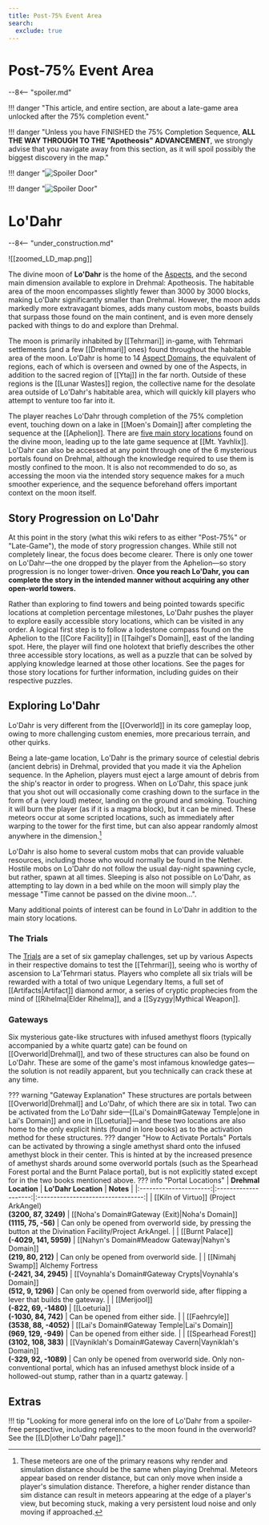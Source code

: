 ```yaml
---
title: Post-75% Event Area
search:
  exclude: true
---
```


# Post-75% Event Area

--8<-- "spoiler.md"

!!! danger "This article, and entire section, are about a late-game area unlocked after the 75% completion event."

!!! danger "Unless you have FINISHED the 75% Completion Sequence, **ALL THE WAY THROUGH TO THE "Apotheosis" ADVANCEMENT**, we strongly advise that you navigate away from this section, as it will spoil possibly the biggest discovery in the map."

!!! danger "![Spoiler Door](/assets/img/spoiler_door.png)"

!!! danger "![Spoiler Door](/assets/img/spoiler_door.png)"

# Lo'Dahr

--8<-- "under_construction.md"

![[zoomed_LD_map.png]]

The divine moon of **Lo'Dahr** is the home of the [Aspects](/Lore/Higher_Beings/Aspects/), and the second main dimension available to explore in Drehmal: Apotheosis. The habitable area of the moon encompasses slightly fewer than 3000 by 3000 blocks, making Lo'Dahr significantly smaller than Drehmal. However, the moon adds markedly more extravagant biomes, adds many custom mobs, boasts builds that surpass those found on the main continent, and is even more densely packed with things to do and explore than Drehmal.

The moon is primarily inhabited by [[Tehrmari]] in-game, with Tehrmari settlements (and a few [[Drehmari]] ones) found throughout the habitable area of the moon. Lo'Dahr is home to 14 [Aspect Domains](/World/Late-Game/Regions/), the equivalent of regions, each of which is overseen and owned by one of the Aspects, in addition to the sacred region of [[Ytaj]] in the far north. Outside of these regions is the [[Lunar Wastes]] region, the collective name for the desolate area outside of Lo'Dahr's habitable area, which will quickly kill players who attempt to venture too far into it.

The player reaches Lo'Dahr through completion of the 75% completion event, touching down on a lake in [[Moen's Domain]] after completing the sequence at the [[Aphelion]]. There are [five main story locations](/Story_and_Features/Story_Locations/Post-75_Locations/) found on the divine moon, leading up to the late game sequence at [[Mt. Yavhlix]]. Lo'Dahr can also be accessed at any point through one of the 6 mysterious portals found on Drehmal, although the knowledge required to use them is mostly confined to the moon. It is also not recommended to do so, as accessing the moon via the intended story sequence makes for a much smoother experience, and the sequence beforehand offers important context on the moon itself.

## Story Progression on Lo'Dahr

At this point in the story (what this wiki refers to as either "Post-75%" or "Late-Game"), the mode of story progression changes. While still not completely linear, the focus does become clearer. There is only one tower on Lo'Dahr—the one dropped by the player from the Aphelion—so story progression is no longer tower-driven. **Once you reach Lo'Dahr, you can complete the story in the intended manner without acquiring any other open-world towers.**

Rather than exploring to find towers and being pointed towards specific locations at completion percentage milestones, Lo'Dahr pushes the player to explore easily accessible story locations, which can be visited in any order. A logical first step is to follow a lodestone compass found on the Aphelion to the [[Core Facility]] in [[Taihgel's Domain]], east of the landing spot. Here, the player will find one holotext that briefly describes the other three accessible story locations, as well as a puzzle that can be solved by applying knowledge learned at those other locations. See the pages for those story locations for further information, including guides on their respective puzzles.

## Exploring Lo'Dahr

Lo'Dahr is very different from the [[Overworld]] in its core gameplay loop, owing to more challenging custom enemies, more precarious terrain, and other quirks.

Being a late-game location, Lo'Dahr is the primary source of celestial debris (ancient debris) in Drehmal, provided that you made it via the Aphelion sequence. In the Aphelion, players must eject a large amount of debris from the ship's reactor in order to progress. When on Lo'Dahr, this space junk that you shot out will occasionally come crashing down to the surface in the form of a (very loud) meteor, landing on the ground and smoking. Touching it will burn the player (as if it is a magma block), but it can be mined. These meteors occur at some scripted locations, such as immediately after warping to the tower for the first time, but can also appear randomly almost anywhere in the dimension.[^1]

Lo'Dahr is also home to several custom mobs that can provide valuable resources, including those who would normally be found in the Nether. Hostile mobs on Lo'Dahr do not follow the usual day-night spawning cycle, but rather, spawn at all times. Sleeping is also not possible on Lo'Dahr, as attempting to lay down in a bed while on the moon will simply play the message "Time cannot be passed on the divine moon...".

Many additional points of interest can be found in Lo'Dahr in addition to the main story locations.

### The Trials

The [Trials](/World/Late-Game/Points_of_Interest/Trials/) are a set of six gameplay challenges, set up by various Aspects in their respective domains to test the [[Tehrmari]], seeing who is worthy of ascension to La'Tehrmari status. Players who complete all six trials will be rewarded with a total of two unique Legendary Items, a full set of [[Artifacts|Artifact]] diamond armor, a series of cryptic prophecies from the mind of [[Rihelma|Elder Rihelma]], and a [[Syzygy|Mythical Weapon]].

### Gateways

Six mysterious gate-like structures with infused amethyst floors (typically accompanied by a white quartz gate) can be found on [[Overworld|Drehmal]], and two of these structures can also be found on Lo'Dahr. These are some of the game's most infamous knowledge gates—the solution is not readily apparent, but you technically can crack these at any time. 

??? warning "Gateway Explanation"
    These structures are portals between [[Overworld|Drehmal]] and Lo'Dahr, of which there are six in total. Two can be activated from the Lo'Dahr side—[[Lai's Domain#Gateway Temple|one in Lai's Domain]] and one in [[Loeturia]]—and these two locations are also home to the only explicit hints (found in lore books) as to the activation method for these structures.
    ??? danger "How to Activate Portals"
        Portals can be activated by throwing a single amethyst shard onto the infused amethyst block in their center. This is hinted at by the increased presence of amethyst shards around some overworld portals (such as the Spearhead Forest portal and the Burnt Palace portal), but is not explicitly stated except for in the two books mentioned above.
    ??? info "Portal Locations"
        |  **Drehmal Location**  | **Lo'Dahr Location** | **Notes** |
        |:----------------------:|:--------------------:|:---------------------------------:|
        | [[Kiln of Virtuo]] (Project ArkAngel) <br> **(3200, 87, 3249)** | [[Noha's Domain#Gateway (Exit)|Noha's Domain]] <br> **(1115, 75, -56)** | Can only be opened from overworld side, by pressing the button at the Divination Facility/Project ArkAngel. |
        | [[Burnt Palace]] <br> **(-4029, 141, 5959)** | [[Nahyn's Domain#Meadow Gateway|Nahyn's Domain]] <br> **(219, 80, 212)** | Can only be opened from overworld side. |
        | [[Nimahj Swamp]] Alchemy Fortress <br> **(-2421, 34, 2945)** | [[Voynahla's Domain#Gateway Crypts|Voynahla's Domain]] <br> **(512, 9, 1296)** | Can only be opened from overworld side, after flipping a lever that builds the gateway. |
        | [[Merijool]] <br> **(-822, 69, -1480)** | [[Loeturia]] <br> **(-1030, 84, 742)** | Can be opened from either side. |
        | [[Faehrcyle]] <br> **(3538, 88, -4052)** | [[Lai's Domain#Gateway Temple|Lai's Domain]] <br> **(969, 129, -949)** | Can be opened from either side. |
        | [[Spearhead Forest]] <br> **(3102, 108, 383)** | [[Vayniklah's Domain#Gateway Cavern|Vayniklah's Domain]] <br> **(-329, 92, -1089)** | Can only be opened from overworld side. Only non-conventional portal, which has an infused amethyst block inside of a hollowed-out stump, rather than in a quartz gateway. |

## Extras

!!! tip "Looking for more general info on the lore of Lo'Dahr from a spoiler-free perspective, including references to the moon found in the overworld? See the [[LD|other Lo'Dahr page]]."

[^1]: These meteors are one of the primary reasons why render and simulation distance should be the same when playing Drehmal. Meteors appear based on render distance, but can only move when inside a player's simulation distance. Therefore, a higher render distance than sim distance can result in meteors appearing at the edge of a player's view, but becoming stuck, making a very persistent loud noise and only moving if approached.
